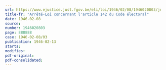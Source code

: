 ```yaml
---
url: https://www.ejustice.just.fgov.be/eli/loi/1946/02/08/1946020803/justel
title-fr: "Arrêté-Loi concernant l'article 142 du Code électoral"
date: 1946-02-08
source:
number: 1946020803
page: 888888
case: 1946-02-08/03
publication: 1946-02-13
starts:
modifies:
pdf-original:
pdf-consolidated:
---
```


